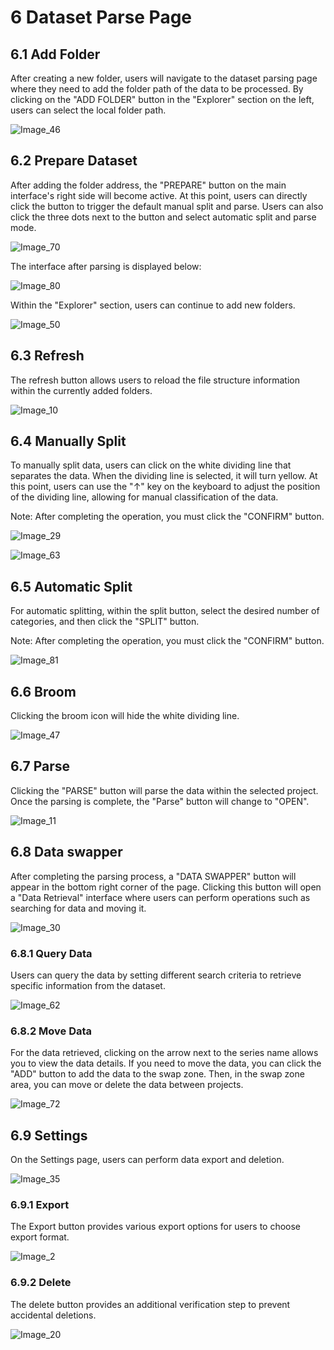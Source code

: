 # 6 Dataset Parse Page 

## 6.1 Add Folder

After creating a new folder, users will navigate to the dataset parsing page where they need to add the folder path of the data to be processed. By clicking on the "ADD FOLDER" button in the "Explorer" section on the left, users can select the local folder path.

![Image_46](../images/image_46.png)

## 6.2 Prepare Dataset

After adding the folder address, the "PREPARE" button on the main interface's right side will become active. At this point, users can directly click the button to trigger the default manual split and parse. Users can also click the three dots next to the button and select automatic split and parse mode.

![Image_70](../images/image_70.png)

The interface after parsing is displayed below:

![Image_80](../images/image_80.png)

Within the "Explorer" section, users can continue to add new folders.

![Image_50](../images/image_50.png)

## 6.3 Refresh

The refresh button allows users to reload the file structure information within the currently added folders.

![Image_10](../images/image_10.png)

## 6.4 Manually Split

To manually split data, users can click on the white dividing line that separates the data. When the dividing line is selected, it will turn yellow. At this point, users can use the "↑" key on the keyboard to adjust the position of the dividing line, allowing for manual classification of the data.

Note: After completing the operation, you must click the "CONFIRM" button.

![Image_29](../images/image_29.png)

![Image_63](../images/image_63.png)

## 6.5 Automatic Split

For automatic splitting, within the split button, select the desired number of categories, and then click the "SPLIT" button.

Note: After completing the operation, you must click the "CONFIRM" button.



![Image_81](../images/image_81.png)

## 6.6 Broom

Clicking the broom icon will hide the white dividing line.

![Image_47](../images/image_47.png)

## 6.7 Parse

Clicking the "PARSE" button will parse the data within the selected project. Once the parsing is complete, the "Parse" button will change to "OPEN".

![Image_11](../images/image_11.png)

## 6.8 Data swapper

After completing the parsing process, a "DATA SWAPPER" button will appear in the bottom right corner of the page. Clicking this button will open a "Data Retrieval" interface where users can perform operations such as searching for data and moving it.



![Image_30](../images/image_30.png)

### 6.8.1 Query Data

Users can query the data by setting different search criteria to retrieve specific information from the dataset.

![Image_62](../images/image_62.png)

### 6.8.2 Move Data 

For the data retrieved, clicking on the arrow next to the series name allows you to view the data details. If you need to move the data, you can click the "ADD" button to add the data to the swap zone. Then, in the swap zone area, you can move or delete the data between projects.



![Image_72](../images/image_72.png)

## 6.9 Settings

On the Settings page, users can perform data export and deletion.

![Image_35](../images/image_35.png)

### 6.9.1 Export

The Export button provides various export options for users to choose export format.

![Image_2](../images/image_2.png)

### 6.9.2 Delete

The delete button provides an additional verification step to prevent accidental deletions.

![Image_20](../images/image_20.png)


